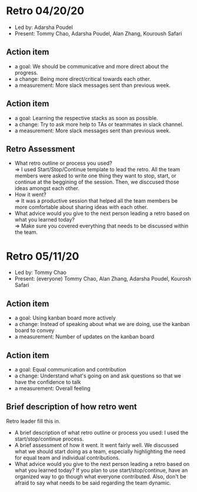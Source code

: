 # Retro 04/20/20

- Led by: Adarsha Poudel
- Present: Tommy Chao, Adarsha Poudel, Alan Zhang, Kouroush Safari

## Action item

- a goal: We should be communicative and more direct about the progress.
- a change: Being more direct/critical towards each other.
- a measurement: More slack messages sent than previous week.

## Action item

- a goal: Learning the respective stacks as soon as possible.
- a change: Try to ask more help to TAs or teammates in slack channel.
- a measurement: More slack messages sent than previous week.

## Retro Assessment

- What retro outline or process you used?  
  => I used Start/Stop/Continue template to lead the retro. All the team members were asked to write one thing they want to stop, start, or continue at the beggining of the session. Then, we disccused those ideas amongst each other.
- How it went?  
  => It was a productive session that helped all the team members be more comfortable about sharing ideas with each other.
- What advice would you give to the next person leading a retro based on what you learned today?  
  => Make sure you covered everything that needs to be discussed within the team.

# Retro 05/11/20

- Led by: Tommy Chao
- Present: (everyone) Tommy Chao, Alan Zhang, Adarsha Poudel, Kourosh Safari

## Action item

- a goal: Using kanban board more actively
- a change: Instead of speaking about what we are doing, use the kanban board to convey
- a measurement: Number of updates on the kanban board

## Action item

- a goal: Equal communication and contribution
- a change: Understand what's going on and ask questions so that we have the confidence to talk
- a measurement: Overall feeling

## Brief description of how retro went

Retro leader fill this in.

- A brief description of what retro outline or process you used: I used the start/stop/continue process.
- A brief assessment of how it went. It went fairly well. We discussed what we should start doing as a team, especially highlighting the need for equal team and individual contributions.
- What advice would you give to the next person leading a retro
  based on what you learned today? If you plan to use start/stop/continue, have an organized way to go though what everyone contributed. Also, don't be afraid to say what needs to be said regarding the team dynamic.
